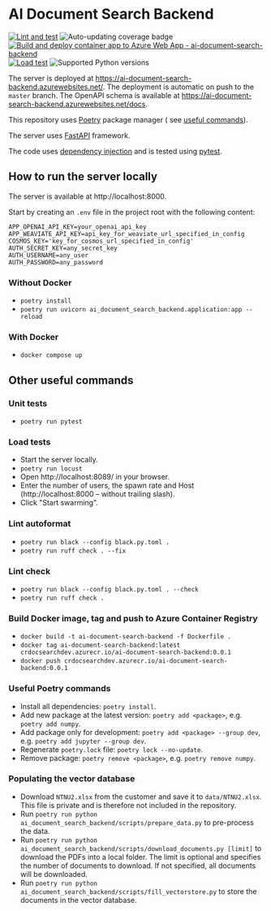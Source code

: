 # AI Document Search Backend

[![Lint and test](https://github.com/petr7555/ai-document-search-backend/actions/workflows/lint_and_test.yml/badge.svg)](https://github.com/petr7555/ai-document-search-backend/actions/workflows/lint_and_test.yml)
![Auto-updating coverage badge](https://img.shields.io/endpoint?url=https://gist.githubusercontent.com/petr7555/33a367226c0ebc77e2e059ec7e9204fb/raw/pytest-coverage-comment__master.json)
[![Build and deploy container app to Azure Web App - ai-document-search-backend](https://github.com/petr7555/ai-document-search-backend/actions/workflows/master_ai-document-search-backend.yml/badge.svg)](https://github.com/petr7555/ai-document-search-backend/actions/workflows/master_ai-document-search-backend.yml)
[![Load test](https://github.com/petr7555/ai-document-search-backend/actions/workflows/load_test.yml/badge.svg)](https://github.com/petr7555/ai-document-search-backend/actions/workflows/load_test.yml)
![Supported Python versions](https://img.shields.io/badge/Python-3.9%20%7C%203.10%20%7C%203.11-blue)

The server is deployed at https://ai-document-search-backend.azurewebsites.net/.
The deployment is automatic on push to the `master` branch.
The OpenAPI schema is available at https://ai-document-search-backend.azurewebsites.net/docs.

This repository uses [Poetry](https://python-poetry.org/) package manager (
see [useful commands](#useful-poetry-commands)).

The server uses [FastAPI](https://fastapi.tiangolo.com/tutorial/) framework.

The code uses [dependency injection](https://python-dependency-injector.ets-labs.org/examples/fastapi.html) and is
tested using [pytest](https://docs.pytest.org/en/stable/).

## How to run the server locally

The server is available at http://localhost:8000.

Start by creating an `.env` file in the project root with the following content:

```dotenv
APP_OPENAI_API_KEY=your_openai_api_key
APP_WEAVIATE_API_KEY=api_key_for_weaviate_url_specified_in_config
COSMOS_KEY='key_for_cosmos_url_specified_in_config'
AUTH_SECRET_KEY=any_secret_key
AUTH_USERNAME=any_user
AUTH_PASSWORD=any_password
```

### Without Docker

- `poetry install`
- `poetry run uvicorn ai_document_search_backend.application:app --reload`

### With Docker

- `docker compose up`

## Other useful commands

### Unit tests

- `poetry run pytest`

### Load tests

- Start the server locally.
- `poetry run locust`
- Open http://localhost:8089/ in your browser.
- Enter the number of users, the spawn rate and Host (http://localhost:8000 – without trailing slash).
- Click "Start swarming".

### Lint autoformat

- `poetry run black --config black.py.toml .`
- `poetry run ruff check . --fix`

### Lint check

- `poetry run black --config black.py.toml . --check`
- `poetry run ruff check .`

### Build Docker image, tag and push to Azure Container Registry

- `docker build -t ai-document-search-backend -f Dockerfile .`
- `docker tag ai-document-search-backend:latest crdocsearchdev.azurecr.io/ai-document-search-backend:0.0.1`
- `docker push crdocsearchdev.azurecr.io/ai-document-search-backend:0.0.1`

### Useful Poetry commands

- Install all dependencies: `poetry install`.
- Add new package at the latest version: `poetry add <package>`, e.g. `poetry add numpy`.
- Add package only for development: `poetry add <package> --group dev`, e.g. `poetry add jupyter --group dev`.
- Regenerate `poetry.lock` file: `poetry lock --no-update`.
- Remove package: `poetry remove <package>`, e.g. `poetry remove numpy`.

### Populating the vector database

- Download `NTNU2.xlsx` from the customer and save it to `data/NTNU2.xlsx`. This file is private and is therefore not
  included in the repository.
- Run `poetry run python ai_document_search_backend/scripts/prepare_data.py` to pre-process the data.
- Run `poetry run python ai_document_search_backend/scripts/download_documents.py [limit]` to download the PDFs into a
  local folder. The limit is optional and specifies the number of documents to download. If not specified, all documents
  will be downloaded.
- Run `poetry run python ai_document_search_backend/scripts/fill_vectorstore.py` to store the documents in the vector
  database.
